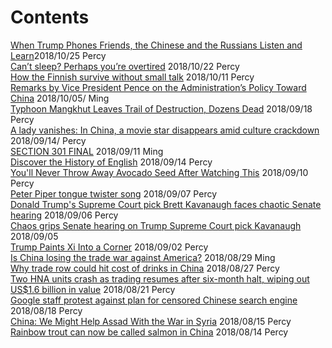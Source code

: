 # Contents  

[When Trump Phones Friends, the Chinese and the Russians Listen and Learn](https://www.nytimes.com/2018/10/24/us/politics/trump-phone-security.html?action=click&module=Top%20Stories&pgtype=Homepage)2018/10/25 Percy  
[Can’t sleep? Perhaps you’re overtired](https://www.theguardian.com/lifeandstyle/2018/oct/22/cant-sleep-perhaps-youre-overtired) 2018/10/22 Percy  
[How the Finnish survive without small talk](http://www.bbc.com/travel/story/20181016-how-the-finnish-survive-without-small-talk) 2018/10/11 Percy  
[Remarks by Vice President Pence on the Administration’s Policy Toward China](https://www.whitehouse.gov/briefings-statements/remarks-vice-president-pence-administrations-policy-toward-china/) 2018/10/05/ Ming  
[Typhoon Mangkhut Leaves Trail of Destruction, Dozens Dead](https://www.wsj.com/articles/typhoon-mangkhut-pummels-hong-kong-mainland-china-1537083857) 2018/09/18 Percy  
[A lady vanishes: In China, a movie star disappears amid culture crackdown](https://www.reuters.com/article/us-china-showbiz-fan-bingbing/a-lady-vanishes-in-china-a-movie-star-disappears-amid-culture-crackdown-idUSKCN1LU1J4) 2018/09/14/ Percy  
[SECTION 301 FINAL](https://ustr.gov/sites/default/files/Section%20301%20FINAL.PDF) 2018/09/11 Ming  
[Discover the History of English](https://www.youtube.com/watch?v=aEH2GkuRIHs&t=47s) 2018/09/14 Percy  
[You'll Never Throw Away Avocado Seed After Watching This](https://www.youtube.com/watch?v=30HNVhQeGTg&app=desktop) 2018/09/10 Percy  
[Peter Piper tongue twister song](https://www.youtube.com/watch?v=gGSRavUHyb4) 2018/09/07 Percy  
[Donald Trump's Supreme Court pick Brett Kavanaugh faces chaotic Senate hearing](https://www.abc.net.au/news/2018-09-05/chaos-grips-senate-hearing-on-trump-supreme-court-pick-kavanaugh/10202482) 2018/09/06 Percy  
[Chaos grips Senate hearing on Trump Supreme Court pick Kavanaugh](https://www.reuters.com/article/us-usa-court-kavanaugh/chaos-descends-as-senate-hearing-on-trumps-high-court-nominee-opens-idUSKCN1LK0YB) 2018/09/05  
[Trump Paints Xi Into a Corner](https://www.bloomberg.com/view/articles/2018-08-24/trump-paints-xi-into-a-corner) 2018/09/02 Percy  
[Is China losing the trade war against America?](https://www.economist.com/finance-and-economics/2018/08/11/is-china-losing-the-trade-war-against-america) 2018/08/29 Ming  
[Why trade row could hit cost of drinks in China](https://www.bbc.com/news/av/business-45297369/why-trade-row-could-hit-cost-of-drinks-in-china) 2018/08/27 Percy  
[Two HNA units crash as trading resumes after six-month halt, wiping out US$1.6 billion in value](https://www.scmp.com/business/companies/article/2155974/two-hna-units-crash-trading-resumes-after-six-month-halt-wiping) 2018/08/21 Percy  
[Google staff protest against plan for censored Chinese search engine](https://www.theguardian.com/world/2018/aug/17/google-staff-protest-against-plan-for-censored-chinese-search-engine) 2018/08/18 Percy  
[China: We Might Help Assad With the War in Syria](https://www.thedailybeast.com/china-we-might-help-assad-with-the-war-in-syria) 2018/08/15 Percy  
[Rainbow trout can now be called salmon in China](https://www.bbc.com/news/world-asia-china-45178638)  2018/08/14 Percy  
